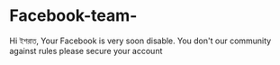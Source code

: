 # Facebook-team-
Hi ইশরাত, Your Facebook is very soon disable. You don't our community against rules please secure your account 
